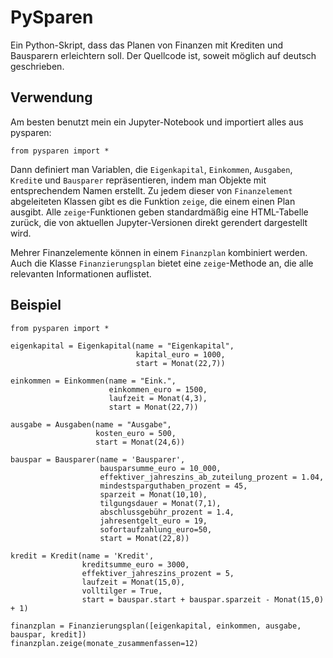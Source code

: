 # PySparen

Ein Python-Skript, dass das Planen von Finanzen mit Krediten und Bausparern erleichtern soll. Der Quellcode ist, soweit möglich auf deutsch geschrieben.

## Verwendung

Am besten benutzt mein ein Jupyter-Notebook und importiert alles aus pysparen:
```
from pysparen import *
```

Dann definiert man Variablen, die `Eigenkapital`, `Einkommen`, `Ausgaben`, `Kredit`e und `Bausparer` repräsentieren, indem man Objekte mit entsprechendem Namen erstellt.
Zu jedem dieser von `Finanzelement` abgeleiteten Klassen gibt es die Funktion `zeige`, die einem einen Plan ausgibt.
Alle `zeige`-Funktionen geben standardmäßig eine HTML-Tabelle zurück, die von aktuellen Jupyter-Versionen direkt gerendert dargestellt wird.

Mehrer Finanzelemente können in einem `Finanzplan` kombiniert werden. Auch die Klasse `Finanzierungsplan` bietet eine `zeige`-Methode an, die alle relevanten Informationen auflistet.

## Beispiel
```
from pysparen import *

eigenkapital = Eigenkapital(name = "Eigenkapital",
                            kapital_euro = 1000,
                            start = Monat(22,7))

einkommen = Einkommen(name = "Eink.",
                      einkommen_euro = 1500,
                      laufzeit = Monat(4,3),
                      start = Monat(22,7))

ausgabe = Ausgaben(name = "Ausgabe",
                   kosten_euro = 500,
                   start = Monat(24,6))

bauspar = Bausparer(name = 'Bausparer',
                    bausparsumme_euro = 10_000,
                    effektiver_jahreszins_ab_zuteilung_prozent = 1.04,
                    mindestsparguthaben_prozent = 45,
                    sparzeit = Monat(10,10), 
                    tilgungsdauer = Monat(7,1),
                    abschlussgebühr_prozent = 1.4,
                    jahresentgelt_euro = 19,
                    sofortaufzahlung_euro=50,
                    start = Monat(22,8))

kredit = Kredit(name = 'Kredit',
                kreditsumme_euro = 3000,
                effektiver_jahreszins_prozent = 5,
                laufzeit = Monat(15,0),
                volltilger = True,
                start = bauspar.start + bauspar.sparzeit - Monat(15,0) + 1)

finanzplan = Finanzierungsplan([eigenkapital, einkommen, ausgabe, bauspar, kredit])
finanzplan.zeige(monate_zusammenfassen=12)
```

